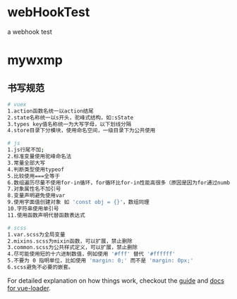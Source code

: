# webHookTest
a webhook test

# mywxmp


## 书写规范

``` bash
# vuex
1.action函数名统一以action结尾
2.state名称统一以s开头，驼峰式结构，如:sState
3.types key值名称统一为大写字母，以下划线分隔
4.store目录下分模块，使用命名空间，一级目录下为公共使用

# js
1.js行尾不加;
2.标准变量使用驼峰命名法
3.常量全部大写
4.判断类型使用typeof
5.比较使用===全等于
6.数组遍历尽量不使用for-in循环，for循环比for-in性能高很多（原因是因为for通过number遍历，for-in 则是穷举所有索引），如果遍历js对象，需要用for-in
7.对象属性名不加引号
8.变量声明避免使用var
9.使用字面值创建对象 如 'const obj = {}'，数组同理
10.字符串使用单引号
11.使用函数声明代替函数表达式

# scss
1.var.scss为全局变量
2.mixins.scss为mixin函数，可以扩展，禁止删除
3.common.scss为公共样式定义，可以扩展，禁止删除
4.尽可能使用短的十六进制数值，例如使用 '#fff' 替代 '#ffffff'
5.不要为 0 指明单位，比如使用 'margin: 0;' 而不是 'margin: 0px;'
6.scss避免不必要的嵌套。
```

For detailed explanation on how things work, checkout the [guide](http://vuejs-templates.github.io/webpack/) and [docs for vue-loader](http://vuejs.github.io/vue-loader).
